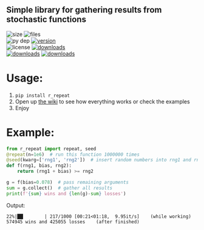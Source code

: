 ## Simple library for gathering results from stochastic functions

![size](https://img.shields.io/github/languages/code-size/aonodensetsu/r_repeat) ![files](https://img.shields.io/github/directory-file-count/aonodensetsu/r_repeat)   
![py dep](https://img.shields.io/pypi/pyversions/r-repeat) [![version](https://img.shields.io/pypi/v/r-repeat)](https://pypi.org/project/r-repeat/0.1.1/)  
![license](https://img.shields.io/pypi/l/r-repeat) [![downloads](https://img.shields.io/badge/releases-here-green?logo=pypi)](https://pypi.org/project/r-repeat/#history)  
[![downloads](https://img.shields.io/badge/wiki-here-pink)](https://github.com/Aonodensetsu/r_repeat/blob/main/WIKI.md) [![downloads](https://img.shields.io/badge/changelog-here-pink)](https://github.com/Aonodensetsu/r_repeat/blob/main/CHANGELOG.md)  

# Usage:
1. `pip install r_repeat`
2. Open up [the wiki](https://github.com/Aonodensetsu/r_repeat/blob/main/WIKI.md) to see how everything works or check the examples
3. Enjoy

# Example:
```python
from r_repeat import repeat, seed
@repeat(n=1e6)  # run this function 1000000 times
@seed(kwarg=['rng1', 'rng2'])  # insert random numbers into rng1 and rng2
def f(rng1, bias, rng2):
	return (rng1 + bias) >= rng2

g = f(bias=0.078)  # pass remaining arguments
sum = g.collect()  # gather all results
print(f'{sum} wins and {len(g)-sum} losses')
```
Output:
```
22%|██▏       | 217/1000 [00:21<01:18,  9.95it/s]    (while working)
574945 wins and 425055 losses    (after finished)
```
